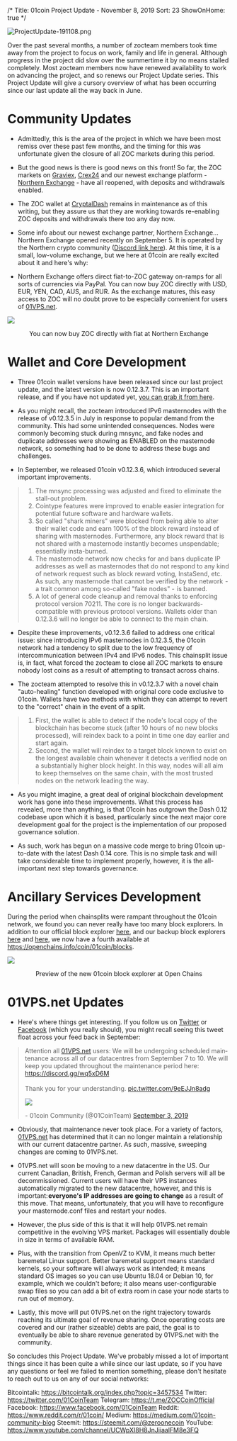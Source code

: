 /*
Title: 01coin Project Update - November 8, 2019
Sort: 23
ShowOnHome: true
*/

![ProjectUpdate-191108.png](https://cdn.steemitimages.com/DQmZrDuNF6Sfa6MxuvdZ2VS97JrtYd9Xp5v2UjsZAMwtxyx/ProjectUpdate-191108.png)

Over the past several months, a number of zocteam members took time away from the project to focus on work, family and life in general. Although progress in the project did slow over the summertime it by no means stalled completely. Most zocteam members now have renewed availability to work on advancing the project, and so renews our Project Update series. This Project Update will give a cursory overview of what has been occurring since our last update all the way back in June.

# Community Updates

- Admittedly, this is the area of the project in which we have been most remiss over these past few months, and the timing for this was unfortunate given the closure of all ZOC markets during this period. 

- But the good news is there is good news on this front! So far, the ZOC markets on [Graviex](https://graviex.net/markets/zocbtc), [Crex24](https://crex24.com/exchange/ZOC-BTC) and our newest exchange platform - [Northern Exchange](https://nortexchange.com/exchange/?market=ZOC_BTC) - have all reopened, with deposits and withdrawals enabled.

- The ZOC wallet at [CryptalDash](https://exchange.cryptaldash.com/) remains in maintenance as of this writing, but they assure us that they are working towards re-enabling ZOC deposits and withdrawals there too any day now.

- Some info about our newest exchange partner, Northern Exchange… Northern Exchange opened recently on September 5. It is operated by the Northern crypto community ([Discord link here](https://discord.gg/9nzt37V)). At this time, it is a small, low-volume exchange, but we here at 01coin are really excited about it and here's why:

- Northern Exchange offers direct fiat-to-ZOC gateway on-ramps for all sorts of currencies via PayPal. You can now buy ZOC directly with USD, EUR, YEN, CAD, AUS, and RUR. As the exchange matures, this easy access to ZOC will no doubt prove to be especially convenient for users of [01VPS.net](https://01vps.net).

![](https://cdn.steemitimages.com/DQmVFyoYE9ZRvNsvLSQj49TyaXvSX1Xi15XzpeVGTgXP29y/image.png)
<p style="text-align: center;">You can now buy ZOC directly with fiat at Northern Exchange</p>

# Wallet and Core Development

- Three 01coin wallet versions have been released since our last project update, and the latest version is now 0.12.3.7. This is an important release, and if you have not updated yet, [you can grab it from here](https://github.com/zocteam/zeroonecoin/releases/tag/v0.12.3.7).

- As you might recall, the zocteam introduced IPv6 masternodes with the release of v0.12.3.5 in July in response to popular demand from the community. This had some unintended consequences. Nodes were commonly becoming stuck during mnsync, and fake nodes and duplicate addresses were showing as ENABLED on the masternode network, so something had to be done to address these bugs and challenges.

- In September, we released 01coin v0.12.3.6, which introduced several important improvements. 

> 1) The mnsync processing was adjusted and fixed to eliminate the stall-out problem.
> 2) Cointype features were improved to enable easier integration for potential future software and hardware wallets.
> 3) So called "shark miners" were blocked from being able to alter their wallet code and earn 100% of the block reward instead of sharing with masternodes. Furthermore, any block reward that is not shared with a masternode instantly becomes unspendable; essentially insta-burned.
> 4) The masternode network now checks for and bans duplicate IP addresses as well as masternodes that do not respond to any kind of network request such as block reward voting, InstaSend, etc. As such, any masternode that cannot be verified by the network  - a trait common among so-called "fake nodes" -  is banned.
> 5) A lot of general code cleanup and removal thanks to enforcing protocol version 70211. The core is no longer backwards-compatible with previous protocol versions. Wallets older than 0.12.3.6 will no longer be able to connect to the main chain.

- Despite these improvements, v0.12.3.6 failed to address one critical issue: since introducing IPv6 masternodes in 0.12.3.5, the 01coin network had a tendency to split due to the low frequency of intercommunication between IPv4 and IPv6 nodes. This chainsplit issue is, in fact, what forced the zocteam to close all ZOC markets to ensure nobody lost coins as a result of attempting to transact across chains. 

- The zocteam attempted to resolve this in v0.12.3.7 with a novel chain "auto-healing" function developed with original core code exclusive to 01coin. Wallets have two methods with which they can attempt to revert to the "correct" chain in the event of a split.

> 1) First, the wallet is able to detect if the node's local copy of the blockchain has become stuck (after 10 hours of no new blocks processed), will reindex back to a point in time one day earlier and start again.
> 2) Second, the wallet will reindex to a target block known to exist on the longest available chain whenever it detects a verified node on a substantially higher block height. In this way, nodes will all aim to keep themselves on the same chain, with the most trusted nodes on the network leading the way.

- As you might imagine, a great deal of original blockchain development work has gone into these improvements. What this process has revealed, more than anything, is that 01coin has outgrown the Dash 0.12 codebase upon which it is based, particularly since the next major core development goal for the project is the implementation of our proposed governance solution.

- As such, work has begun on a massive code merge to bring 01coin up-to-date with the latest Dash 0.14 core. This is no simple task and will take considerable time to implement properly, however, it is the all-important next step towards governance.

# Ancillary Services Development
During the period when chainsplits were rampant throughout the 01coin network, we found you can never really have too many block explorers. In addition to our official block explorer [here](https://explorer.01coin.io/), and our backup block explorers [here](https://altexplorer.co/coin/zoc) and [here](https://zoc.ccore.online/), we now have a fourth available at https://openchains.info/coin/01coin/blocks.

![](https://cdn.steemitimages.com/DQmPFViKkE1Z28YdqxhkL8dC14hC4GkpWGrjZnJd2ZMa9Wa/image.png)
<p style="text-align: center;">Preview of the new 01coin block explorer at Open Chains</p>

# 01VPS.net Updates
- Here's where things get interesting. If you follow us on [Twitter](https://twitter.com/01CoinTeam) or [Facebook](https://www.facebook.com/01CoinTeam) (which you really should), you might recall seeing this tweet float across your feed back in September:

<blockquote class="twitter-tweet"><p lang="en" dir="ltr">Attention all <a href="https://t.co/zDnDdnRd8U">01VPS.net</a> users: We will be undergoing scheduled maintenance across all of our datacentres from September 7 to 10. We will keep you updated throughout the maintenance period here: <a href="https://t.co/SAJi85rlrO">https://discord.gg/wq5xD6M</a> <br><br>Thank you for your understanding. <a href="https://t.co/9eEJJn8adg">pic.twitter.com/9eEJJn8adg</a>

![](https://cdn.steemitimages.com/DQmfTVX4wweXdURgbk3Ww6mQoQZpCoH6Csqe6fFWc2T5tpc/image.png)
</p>- 01coin Community (@01CoinTeam) <a href="https://twitter.com/01CoinTeam/status/1168942911024783360?ref_src=twsrc%5Etfw">September 3, 2019</a></blockquote>

- Obviously, that maintenance never took place. For a variety of factors, [01VPS.net](https://01vps.net) has determined that it can no longer maintain a relationship with our current datacentre partner. As such, massive, sweeping changes are coming to 01VPS.net.

- 01VPS.net will soon be moving to a new datacentre in the US. Our current Canadian, British, French, German and Polish servers will all be decommissioned. Current users will have their VPS instances automatically migrated to the new datacentre, however, and this is important: **everyone's IP addresses are going to change** as a result of this move. That means, unfortunately, that you will have to reconfigure your masternode.conf files and restart your nodes.

- However, the plus side of this is that it will help 01VPS.net remain competitive in the evolving VPS market. Packages will essentially double in size in terms of available RAM. 

- Plus, with the transition from OpenVZ to KVM, it means much better baremetal Linux support. Better baremetal support means standard kernels, so your software will always work as intended; it means standard OS images so you can use Ubuntu 18.04 or Debian 10, for example, which we couldn't before; it also means user-configurable swap files so you can add a bit of extra room in case your node starts to run out of memory.

- Lastly, this move will put 01VPS.net on the right trajectory towards reaching its ultimate goal of revenue sharing. Once operating costs are covered and our (rather sizeable) debts are paid, the goal is to eventually be able to share revenue generated by 01VPS.net with the community.

So concludes this Project Update. We've probably missed a lot of important things since it has been quite a while since our last update, so if you have any questions or feel we failed to mention something, please don't hesitate to reach out to us on any of our social networks:

Bitcointalk: https://bitcointalk.org/index.php?topic=3457534
Twitter: https://twitter.com/01CoinTeam 
Telegram: https://t.me/ZOCCoinOfficial 
Facebook: https://www.facebook.com/01CoinTeam 
Reddit: https://www.reddit.com/r/01coin/ 
Medium: https://medium.com/01coin-community-blog 
Steemit: https://steemit.com/@zeroonecoin 
YouTube: https://www.youtube.com/channel/UCWpXI8H8JnJiiaalFM8e3FQ
